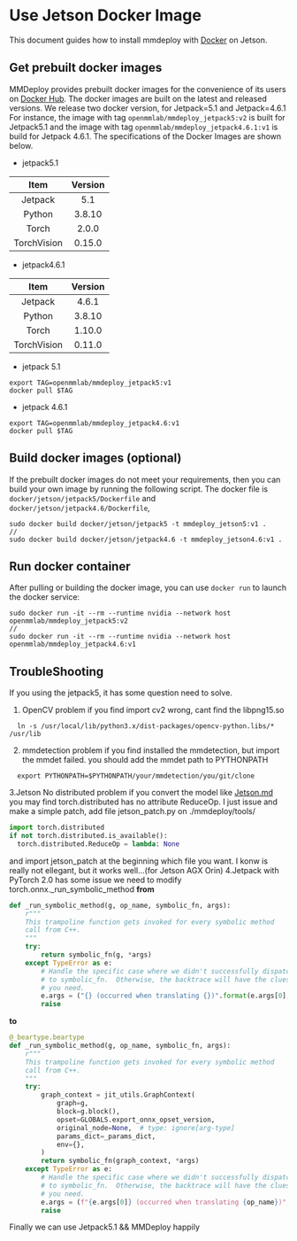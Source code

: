 # Use Jetson Docker Image

This document guides how to install mmdeploy with [Docker](https://docs.docker.com/get-docker/) on Jetson.

## Get prebuilt docker images

MMDeploy provides prebuilt docker images for the convenience of its users on [Docker Hub](https://hub.docker.com/r/openmmlab/mmdeploy). The docker images are built on
the latest and released versions. We release two docker version, for Jetpack=5.1 and Jetpack=4.6.1
For instance, the image with tag `openmmlab/mmdeploy_jetpack5:v2` is built for Jetpack5.1 and the image with tag `openmmlab/mmdeploy_jetpack4.6.1:v1` is build for Jetpack 4.6.1.
The specifications of the Docker Images are shown below.

- jetpack5.1

|    Item     |   Version   |
| :---------: | :---------: |
| Jetpack     |     5.1     |
|   Python    |   3.8.10    |
|    Torch    |    2.0.0    |
| TorchVision |   0.15.0    |

- jetpack4.6.1

|    Item     |   Version   |
| :---------: | :---------: |
|   Jetpack   |   4.6.1     |
|   Python    |   3.8.10    |
|    Torch    |   1.10.0    |
| TorchVision |   0.11.0    |

- jetpack 5.1
```shell
export TAG=openmmlab/mmdeploy_jetpack5:v1
docker pull $TAG
```
- jetpack 4.6.1
```shell
export TAG=openmmlab/mmdeploy_jetpack4.6:v1
docker pull $TAG
```
## Build docker images (optional)

If the prebuilt docker images do not meet your requirements,
then you can build your own image by running the following script.
The docker file is `docker/jetson/jetpack5/Dockerfile` and `docker/jetson/jetpack4.6/Dockerfile`,

```shell
sudo docker build docker/jetson/jetpack5 -t mmdeploy_jetson5:v1 .
//
sudo docker build docker/jetson/jetpack4.6 -t mmdeploy_jetson4.6:v1 .
```

## Run docker container

After pulling or building the docker image, you can use `docker run` to launch the docker service:

```shell
sudo docker run -it --rm --runtime nvidia --network host openmmlab/mmdeploy_jetpack5:v2
//
sudo docker run -it --rm --runtime nvidia --network host openmmlab/mmdeploy_jetpack4.6:v1
```

## TroubleShooting
If you using the jetpack5, it has some question need to solve.
1. OpenCV problem
  if you find import cv2 wrong, cant find the libpng15.so
```shell
  ln -s /usr/local/lib/python3.x/dist-packages/opencv-python.libs/* /usr/lib
```

2. mmdetection problem
  if you find installed the mmdetection, but import the mmdet failed. you should add the mmdet path to PYTHONPATH
```shell
  export PYTHONPATH=$PYTHONPATH/your/mmdetection/you/git/clone
```

3.Jetson No distributed problem
  if you convert the model like [Jetson.md](https://github.com/open-mmlab/mmdeploy/blob/main/docs/en/01-how-to-build/jetsons.md)
  you may find torch.distributed has no attribute ReduceOp.
  I just issue and make a simple patch, add file jetson_patch.py on ./mmdeploy/tools/
```python
import torch.distributed
if not torch.distributed.is_available():
  torch.distributed.ReduceOp = lambda: None
```
  and import jetson_patch at the beginning which file you want.
  I konw is really not ellegant, but it works well...(for Jetson AGX Orin)
4.Jetpack with PyTorch 2.0 has some issue
  we need to modify torch.onnx._run_symbolic_method 
  **from**
```python
def _run_symbolic_method(g, op_name, symbolic_fn, args):
    r"""
    This trampoline function gets invoked for every symbolic method
    call from C++.
    """
    try:
        return symbolic_fn(g, *args)
    except TypeError as e:
        # Handle the specific case where we didn't successfully dispatch
        # to symbolic_fn.  Otherwise, the backtrace will have the clues
        # you need.
        e.args = ("{} (occurred when translating {})".format(e.args[0], op_name),)
        raise
```
  **to**
```python
@_beartype.beartype
def _run_symbolic_method(g, op_name, symbolic_fn, args):
    r"""
    This trampoline function gets invoked for every symbolic method
    call from C++.
    """
    try:
        graph_context = jit_utils.GraphContext(
            graph=g,
            block=g.block(),
            opset=GLOBALS.export_onnx_opset_version,
            original_node=None,  # type: ignore[arg-type]
            params_dict=_params_dict,
            env={},
        )
        return symbolic_fn(graph_context, *args)
    except TypeError as e:
        # Handle the specific case where we didn't successfully dispatch
        # to symbolic_fn.  Otherwise, the backtrace will have the clues
        # you need.
        e.args = (f"{e.args[0]} (occurred when translating {op_name})",)
        raise
  ```
Finally we can use Jetpack5.1 && MMDeploy happily
